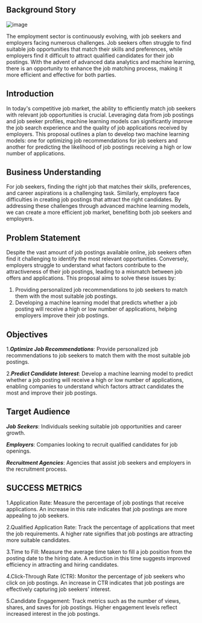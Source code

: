 ## Background Story

![image](https://github.com/user-attachments/assets/e4b4502f-f99e-4dce-ad20-122843029701)




The employment sector is continuously evolving, with job seekers and employers facing numerous challenges. 
Job seekers often struggle to find suitable job opportunities that match their skills and preferences, while employers find it difficult to attract qualified candidates for their job postings. 
With the advent of advanced data analytics and machine learning, there is an opportunity to enhance the job matching process, 
making it more efficient and effective for both parties.

## Introduction
In today's competitive job market, the ability to efficiently match job seekers with relevant job opportunities is crucial. 
Leveraging data from job postings and job seeker profiles, machine learning models can significantly improve the job search experience and the quality of job applications received by employers.
This proposal outlines a plan to develop two machine learning models: 
one for optimizing job recommendations for job seekers and another for predicting the likelihood of job postings receiving a high or low number of applications.


## Business Understanding
For job seekers, finding the right job that matches their skills, preferences, and career aspirations is a challenging task. 
Similarly, employers face difficulties in creating job postings that attract the right candidates.
By addressing these challenges through advanced machine learning models, we can create a more efficient job market, benefiting both job seekers and employers.

## Problem Statement
Despite the vast amount of job postings available online, job seekers often find it challenging to identify the most relevant opportunities.
Conversely, employers struggle to understand what factors contribute to the attractiveness of their job postings, leading to a mismatch between job offers and applications. This proposal aims to solve these issues by:
1.	Providing personalized job recommendations to job seekers to match them with the most suitable job postings.
2.	Developing a machine learning model that predicts whether a job posting will receive a high or low number of applications, helping employers improve their job postings.

## Objectives
1.***Optimize Job Recommendations***: Provide personalized job recommendations to job seekers to match them with the most suitable job postings.

2.***Predict Candidate Interest***: Develop a machine learning model to predict whether a job posting will receive a high or low number of applications, enabling companies to understand which factors attract candidates the most and improve their job postings.


## Target Audience
***Job Seekers***: Individuals seeking suitable job opportunities and career growth.

***Employers***: Companies looking to recruit qualified candidates for job openings.

***Recruitment Agencies***: Agencies that assist job seekers and employers in the recruitment process.



## SUCCESS METRICS
1.Application Rate: Measure the percentage of job postings that receive applications. An increase in this rate indicates that job postings are more appealing to job seekers.

2.Qualified Application Rate: Track the percentage of applications that meet the job requirements. A higher rate signifies that job postings are attracting more suitable candidates.

3.Time to Fill: Measure the average time taken to fill a job position from the posting date to the hiring date. A reduction in this time suggests improved efficiency in attracting and hiring candidates.

4.Click-Through Rate (CTR): Monitor the percentage of job seekers who click on job postings. An increase in CTR indicates that job postings are effectively capturing job seekers' interest.

5.Candidate Engagement: Track metrics such as the number of views, shares, and saves for job postings. Higher engagement levels reflect increased interest in the job postings.

